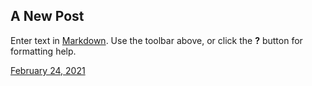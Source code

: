 ## A New Post

Enter text in [Markdown](http://daringfireball.net/projects/markdown/). Use the toolbar above, or click the **?** button for formatting help.

[February 24, 2021](https://hellopiggs.github.io/dmsc/Feb_04_2021)
